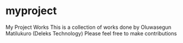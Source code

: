 # myproject
My Project Works
This is a collection of works done by Oluwasegun Matilukuro (Deleks Technology)
Please feel free to make contributions
